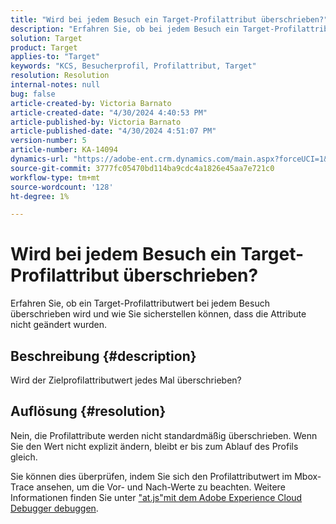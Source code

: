 ```yaml
---
title: "Wird bei jedem Besuch ein Target-Profilattribut überschrieben?"
description: "Erfahren Sie, ob bei jedem Besuch ein Target-Profilattributwert überschrieben wird."
solution: Target
product: Target
applies-to: "Target"
keywords: "KCS, Besucherprofil, Profilattribut, Target"
resolution: Resolution
internal-notes: null
bug: false
article-created-by: Victoria Barnato
article-created-date: "4/30/2024 4:40:53 PM"
article-published-by: Victoria Barnato
article-published-date: "4/30/2024 4:51:07 PM"
version-number: 5
article-number: KA-14094
dynamics-url: "https://adobe-ent.crm.dynamics.com/main.aspx?forceUCI=1&pagetype=entityrecord&etn=knowledgearticle&id=9ccb9c65-1007-ef11-9f89-000d3a31b84a"
source-git-commit: 3777fc05470bd114ba9cdc4a1826e45aa7e721c0
workflow-type: tm+mt
source-wordcount: '128'
ht-degree: 1%

---
```


# Wird bei jedem Besuch ein Target-Profilattribut überschrieben?


Erfahren Sie, ob ein Target-Profilattributwert bei jedem Besuch überschrieben wird und wie Sie sicherstellen können, dass die Attribute nicht geändert wurden.

## Beschreibung {#description}


Wird der Zielprofilattributwert jedes Mal überschrieben?


## Auflösung {#resolution}


Nein, die Profilattribute werden nicht standardmäßig überschrieben. Wenn Sie den Wert nicht explizit ändern, bleibt er bis zum Ablauf des Profils gleich.

Sie können dies überprüfen, indem Sie sich den Profilattributwert im Mbox-Trace ansehen, um die Vor- und Nach-Werte zu beachten. Weitere Informationen finden Sie unter [&quot;at.js&quot;mit dem Adobe Experience Cloud Debugger debuggen](https://developer.adobe.com/target/implement/client-side/target-debugging-atjs/target-debugging-atjs/).
